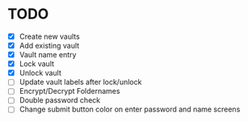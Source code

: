 # TODO

- [x] Create new vaults
- [x] Add existing vault
- [x] Vault name entry
- [x] Lock vault
- [x] Unlock vault
- [ ] Update vault labels after lock/unlock
- [ ] Encrypt/Decrypt Foldernames
- [ ] Double password check
- [ ] Change submit button color on enter password and name screens
